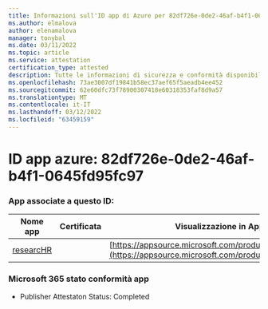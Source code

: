 ```yaml
---
title: Informazioni sull'ID app di Azure per 82df726e-0de2-46af-b4f1-0645fd95fc97
ms.author: elmalova
author: elenamalova
manager: tonybal
ms.date: 03/11/2022
ms.topic: article
ms.service: attestation
certification_type: attested
description: Tutte le informazioni di sicurezza e conformità disponibili per 82df726e-0de2-46af-b4f1-0645fd95fc97.
ms.openlocfilehash: 73ae3007df19841b58ec37aef65f5aeadb4ee452
ms.sourcegitcommit: 62e60dfc73f78900307418e60318353faf8d9a57
ms.translationtype: MT
ms.contentlocale: it-IT
ms.lasthandoff: 03/12/2022
ms.locfileid: "63459159"
---
```

# <a name="azure-app-id-82df726e-0de2-46af-b4f1-0645fd95fc97"></a>ID app azure: 82df726e-0de2-46af-b4f1-0645fd95fc97


### <a name="apps-associated-with-this-id"></a>App associate a questo ID:
| **Nome app** | **Certificata** | **Visualizzazione in AppSource** |
|--------------|---------------|-----------------------|
| [researcHR](../forward/WA200002557) |  | [https://appsource.microsoft.com/product/office/WA200002557](https://appsource.microsoft.com/product/office/WA200002557) |

### <a name="microsoft-365-app-compliance-status"></a>Microsoft 365 stato conformità app
- Publisher Attestaton Status: Completed
